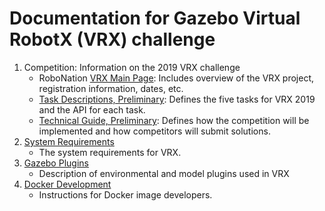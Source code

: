 # Documentation for Gazebo Virtual RobotX (VRX) challenge 

1. Competition: Information on the 2019 VRX challenge
    * RoboNation [VRX Main Page](https://robotx.org/index.php/about/about-virtual-robotx): Includes overview of the VRX project, registration information, dates, etc.
    * [Task Descriptions, Preliminary](https://bytebucket.org/osrf/vrx/wiki/competition/VRX2019_Task%20Descriptions-PRELIM_v1.0.pdf): Defines the five tasks for VRX 2019 and the API for each task.
    * [Technical Guide, Preliminary](https://bytebucket.org/osrf/vrx/wiki/competition/VRX2019_Technical%20Guide-PRELIM_v1.0.pdf): Defines how the competition will be implemented and how competitors will submit solutions.
1. [System Requirements](https://bitbucket.org/osrf/vrx/wiki/system_requirements)
    * The system requirements for VRX.
2. [Gazebo Plugins](https://bitbucket.org/osrf/vrx/wiki/VRXGazeboPlugins)
    * Description of environmental and model plugins used in VRX
1. [Docker Development](https://bitbucket.org/osrf/vrx/wiki/documentation/Docker%20Development)
    * Instructions for Docker image developers.
